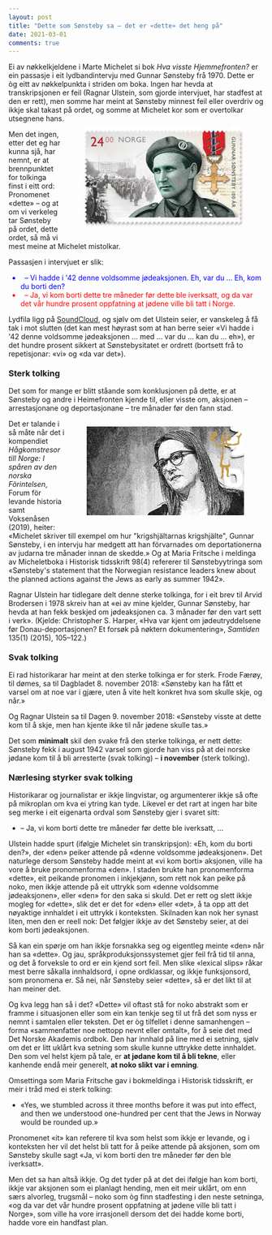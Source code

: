 ```yaml
---
layout: post
title: "Dette som Sønsteby sa – det er «dette» det heng på"
date: 2021-03-01
comments: true
---
```


<script src="//use.edgefonts.net/unifrakturcook:n7:all.js"></script>
<style>
h3 {
margin-top: 1.2em;
}
  ol {
  margin-left: 0;
  padding-left: 0;
  margin-top: .4em;
}
ol li {
  display: block;
  margin-bottom: .4em;
  margin-left: 2em;
}
ol li::before {
  display: inline-block;
  content: "(" counter(item) ") ";
  counter-increment: item;
  width: 2em;
  margin-left: -2em;
}
figcaption {
    color: #333;
    text-align: center;
    font-family: Optima, Candara, Calibri, Arial, sans-serif;
    font-size: .8em;
  line-height: 1.2em;
}	
  .zoom:hover {
  -ms-transform: scale(3); /* IE 9 */
  -webkit-transform: scale(3); /* Safari 3-8 */
  transform: scale(2); 
  transform-origin: 100% 0%;
}
  .small {
  font-variant: small-caps;
}

</style>

<div class="ingress">
<p>
Ei av nøkkelkjeldene i Marte Michelet si bok <i>Hva visste Hjemmefronten?</i> er ein passasje i eit lydbandintervju med Gunnar Sønsteby frå 1970. Dette er òg eitt av nøkkelpunkta i striden om boka. Ingen har hevda at transkripsjonen er feil (Ragnar Ulstein, som gjorde intervjuet, har stadfest at den er rett), men somme har meint at Sønsteby minnest feil eller overdriv og ikkje skal takast på ordet, og somme at Michelet kor som er overtolkar utsegnene hans.</p> 
<div style="float:right;"><figure class="rightfig" style="margin-top: -8px"><img style="width:320px" src="/pics/gunnar.jpg"></figure></div><p>Men det ingen, etter det eg har kunna sjå, har nemnt, er at brennpunktet for tolkinga finst i eitt ord: Pronomenet «dette» – og at om vi verkeleg tar Sønsteby på ordet, dette ordet, så må vi mest meine at Michelet mistolkar.
</p></div> 
<p>Passasjen i intervjuet er slik:</p>
<ul id="pubs"><li style="color: blue"> &nbsp; – Vi hadde i '42 denne voldsomme jødeaksjonen. Eh, var du ... Eh, kom du borti den?</li><li style="color: red"> &nbsp; – Ja, vi kom borti dette tre måneder før dette ble iverksatt, og da var det vår hundre prosent oppfatning at jødene ville bli tatt i Norge.</li></ul>
<p>Lydfila ligg på <a href="https://soundcloud.com/user-266218131/intervju-med-gunnar-sonsteby-1970">SoundCloud</a>, og sjølv om det Ulstein seier, er vanskeleg å få tak i mot slutten (det kan mest høyrast som at han berre seier «Vi hadde i '42 denne voldsomme jødeaksjonen ... med ... var du ... kan du ... eh»), er det hundre prosent sikkert at Sønstebysitatet er ordrett (bortsett frå to repetisjonar: «vi» og «da var det»).
  </p>
<h3>Sterk tolking</h3>
<p>Det som for mange er blitt ståande som konklusjonen på dette, er at Sønsteby og andre i Heimefronten kjende til, eller visste om, aksjonen – arrestasjonane og deportasjonane – tre månader før den fann stad.</p>
<div style="float:right;"><figure class="rightfig"><img style="width: 310px" src="/pics/marte1.jpg"></figure></div><p>
Det er talande i så måte når det i kompendiet <i>Hågkomstresor till Norge: I spåren av den norska Förintelsen</i>, Forum för levande historia samt Voksenåsen (2019), heiter: «Michelet skriver till exempel om hur "krigshjältarnas krigshjälte", Gunnar Sønsteby, i en intervju har medgett att han förvarnades om deportationerna av judarna tre månader innan de skedde.» Og at Maria Fritsche i meldinga av Micheletboka i Historisk tidsskrift 98(4) refererer til Sønstebyytringa som «Sønsteby's statement that the Norwegian resistance leaders knew about the planned actions against the Jews as early as summer 1942».</p>
<p>Ragnar Ulstein har tidlegare delt denne sterke tolkinga, for i eit brev til Arvid Brodersen i 1978 skreiv han at
«ei av mine kjelder, Gunnar Sønsteby, har hevda at han fekk beskjed om jødeaksjonen ca. 3 månader før den vart sett i verk». (Kjelde: Christopher S. Harper, «Hva var kjent om jødeutryddelsene før Donau-deportasjonen? Et forsøk på nøktern dokumentering», <i>Samtiden</i> 135(1) (2015), 105–122.)</p>
<h3>Svak tolking</h3>
<p>
Ei rad historikarar har meint at den sterke tolkinga er for sterk. Frode Færøy, til dømes, sa til Dagbladet 8. november 2018: «Sønsteby kan ha fått et varsel om at noe var i gjære, uten å vite helt konkret hva som skulle skje, og når.»
</p>
<p>Og Ragnar Ulstein sa til Dagen 9. november 2018: «Sønsteby visste at dette kom til å skje, men han kjente ikke til når jødene skulle tas.»</p>
<p>Det som <b>minimalt</b> skil den svake frå den sterke tolkinga, er nett dette: Sønsteby fekk i august 1942 varsel som gjorde han viss på at dei norske jødane kom til å bli arresterte (svak tolking) – <b>i november</b> (sterk tolking).
<h3>Nærlesing styrker svak tolking</h3>
<p>Historikarar og journalistar er ikkje lingvistar, og argumenterer ikkje så ofte på mikroplan om kva ei ytring kan tyde. Likevel er det rart at ingen har bite seg merke i eit eigenarta ordval som Sønsteby gjer i svaret sitt:</p><ul><li>– Ja, vi kom borti dette tre måneder før dette ble iverksatt, …</li></ul>
<p>
Ulstein hadde spurt (ifølgje Michelet sin transkripsjon): «Eh, kom du borti den?», der «den» peiker attende på «denne voldsomme jødeaksjonen». Det naturlege dersom Sønsteby hadde meint at «vi kom borti» aksjonen, ville ha vore å bruke pronomenforma «den». I staden brukte han pronomenforma «dette», eit peikande pronomen i inkjekjønn, som rett nok kan peike på noko, men ikkje attende på eit uttrykk som «denne voldsomme jødeaksjonen», eller «den» for den saka si skuld. Det er rett og slett ikkje mogleg for «dette», slik det er det for «den» eller «det», å ta opp att det nøyaktige innhaldet i eit uttrykk i konteksten. Skilnaden kan nok her synast liten, men den er reell nok: Det følgjer ikkje av det Sønsteby seier, at dei kom borti jødeaksjonen.
</p>
<p>
  Så kan ein spørje om han ikkje forsnakka seg og eigentleg meinte «den» når han sa «dette». Og jau, språkproduksjonssystemet gjer feil frå tid til anna, og det å forveksle to ord er ein kjend sort feil. Men slike «lexical slips» råkar mest berre såkalla innhaldsord, i opne ordklassar, og ikkje funksjonsord, som pronomena er. Så nei, når Sønsteby seier «dette», så er det likt til at han meiner det.
  </p>
<p>Og kva legg han så i det? «Dette» vil oftast stå for noko abstrakt som er framme i situasjonen eller som ein kan tenkje seg til ut frå det som nyss er nemnt i samtalen eller teksten. Det er òg tilfellet i denne samanhengen – forma
«sammenfatter noe nettopp nevnt eller omtalt», for å seie det med Det Norske Akademis ordbok. Den har innhald på line med ei setning, sjølv om det er litt uklårt kva setning som skulle kunne uttrykke dette innhaldet. Den som vel helst kjem på tale, er <b>at jødane kom til å bli tekne</b>, eller kanhende endå meir generelt, <b>at noko slikt var i emning</b>.
</p>
<p>Omsettinga som Maria Fritsche gav i bokmeldinga i Historisk tidsskrift, er meir i tråd med ei sterk tolking:
</p> <ul><li>«Yes, we stumbled across it three months before it was put into effect, and then we understood one-hundred per cent that the Jews in Norway would be rounded up.»</li></ul> <p>Pronomenet «it» kan referere til kva som helst som ikkje er levande, og i konteksten her vil det helst bli tatt for å peike attende på aksjonen, som om Sønsteby skulle sagt «Ja, vi kom borti den tre måneder før den ble iverksatt».
</p>
<p>
Men det sa han altså ikkje. Og det tyder på at det dei ifølgje han kom borti, ikkje var aksjonen som ei planlagt hending, men eit meir uklårt, om enn særs alvorleg, trugsmål – noko som òg finn stadfesting i den neste setninga, «og da var det vår hundre prosent oppfatning at jødene ville bli tatt i Norge», som ville ha vore irrasjonell dersom det dei hadde kome borti, hadde vore ein handfast plan.</p>
